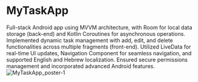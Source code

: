 # MyTaskApp
Full-stack Android app using MVVM architecture, with Room for local data storage (back-end) and Kotlin Coroutines for asynchronous operations. Implemented dynamic task management with add, edit, and delete functionalities across multiple fragments (front-end). Utilized LiveData for real-time UI updates, Navigation Component for seamless navigation, and supported English and Hebrew localization. Ensured secure permissions management and incorporated advanced Android features.
![MyTaskApp_poster-1](https://github.com/user-attachments/assets/b015764e-da8c-4528-877f-edd475f8ba8a)
